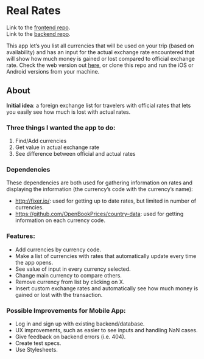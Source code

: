 # Real Rates
Link to the [frontend  repo](https://github.com/bgatelet/real-rates-react).  
Link to the [backend  repo](https://github.com/bgatelet/real-rates).

This app let’s you list all currencies that will be used on your trip (based on availability) and has an input for the actual exchange rate encountered that will show how much money is gained or lost compared to official exchange rate. Check the web version out [here](https://dist-cwvxoggxra.now.sh/#/), or clone this repo and run the iOS or Android versions from your machine.

## About
__Initial idea__: a foreign exchange list for travelers with official rates that lets you easily see how much is lost with actual rates.

### Three things I wanted the app to do:
1. Find/Add currencies
2. Get value in actual exchange rate
3. See difference between official and actual rates

### Dependencies
These dependencies are both used for gathering information on rates and displaying the information (the currency’s code with the currency’s name):
- <http://fixer.io/>: used for getting up to date rates, but limited in number of currencies.
- <https://github.com/OpenBookPrices/country-data>: used for getting information on each currency code.

### Features:
- Add currencies by currency code.
- Make a list of currencies with rates that automatically update every time the app opens.
- See value of input in every currency selected.
- Change main currency to compare others.
- Remove currency from list by clicking on X.
- Insert custom exchange rates and automatically see how much money is gained or lost with the transaction.

### Possible Improvements for Mobile App:
- Log in and sign up with existing backend/database.
- UX improvements, such as easier to see inputs and handling NaN cases.
- Give feedback on backend errors (i.e. 404).
- Create test specs.
- Use Stylesheets.
